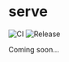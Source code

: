 # serve

![CI](https://github.com/planta7/serve/actions/workflows/ci.yaml/badge.svg)
![Release](https://github.com/planta7/serve/actions/workflows/release.yaml/badge.svg)

Coming soon...

